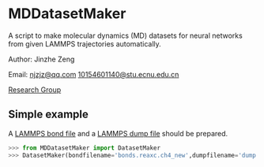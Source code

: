 # MDDatasetMaker

A script to make molecular dynamics (MD) datasets for neural networks from given LAMMPS trajectories automatically.

Author: Jinzhe Zeng

Email: njzjz@qq.com  10154601140@stu.ecnu.edu.cn

[Research Group](http://computchem.cn)

## Simple example

A [LAMMPS bond file](http://lammps.sandia.gov/doc/fix_reax_bonds.html) and a [LAMMPS dump file](https://lammps.sandia.gov/doc/dump.html) should be prepared.

```python
>>> from MDDatasetMaker import DatasetMaker
>>> DatasetMaker(bondfilename='bonds.reaxc.ch4_new',dumpfilename='dump.ch4',dataset_dir='dataset_ch4',xyzfilename='ch4',stepinterval=25).makedataset()
```

